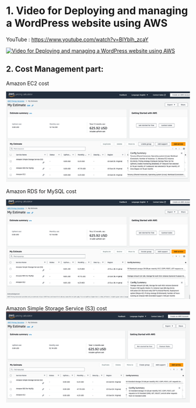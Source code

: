 
# 1.	Video for Deploying and managing a WordPress website using AWS
YouTube : https://www.youtube.com/watch?v=BlYblh_zcaY

[![Video for Deploying and managing a WordPress website using AWS]()](https://www.youtube.com/watch?v=BlYblh_zcaY)


## 2.	Cost Management part:

Amazon EC2 cost 

![Amazon EC2 cost](./images/Estimation-EC2-service.png)

Amazon RDS for MySQL cost

![Amazon RDS for MySQL cost](./images/Estimation-RDS-service.png)

 
Amazon Simple Storage Service (S3) cost
![Amazon Simple Storage Service (S3) cost](./images/Estimation-S3-service.png)
